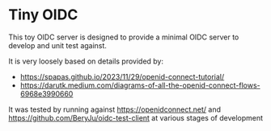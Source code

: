 # Tiny OIDC

This toy OIDC server is designed to provide a minimal OIDC server to develop and unit test against.

It is very loosely based on details provided by:

* https://spapas.github.io/2023/11/29/openid-connect-tutorial/
* https://darutk.medium.com/diagrams-of-all-the-openid-connect-flows-6968e3990660

It was tested by running against https://openidconnect.net/ and https://github.com/BeryJu/oidc-test-client at various stages of development